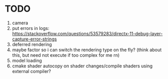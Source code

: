 # TODO

1. camera 
2. put errors in logs: https://stackoverflow.com/questions/53579283/directx-11-debug-layer-capture-error-strings
3. deferred rendering
4. maybe factor so i can switch the rendering type on the fly? (think about this, but need not execute if too complex for me rn)
5. model loading
6. cmake shader autocopy on shader changes/compile shaders using external compiler?
